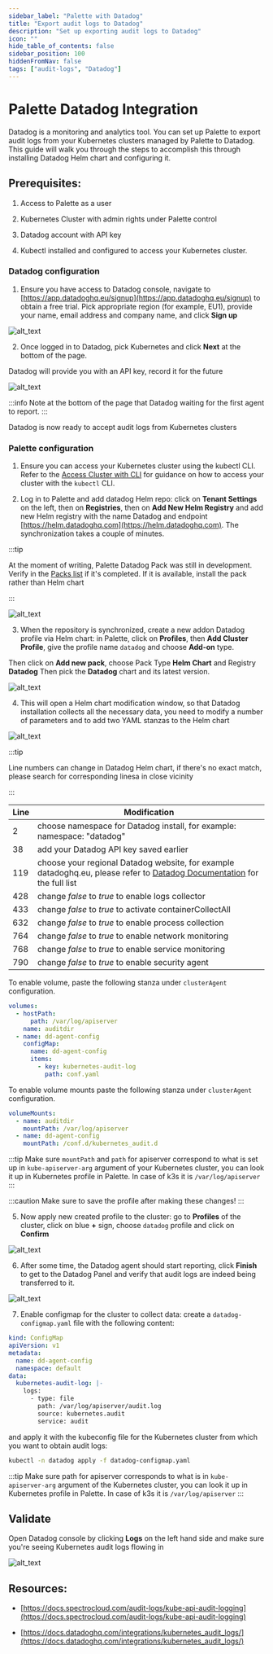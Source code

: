 ```yaml
---
sidebar_label: "Palette with Datadog"
title: "Export audit logs to Datadog"
description: "Set up exporting audit logs to Datadog"
icon: ""
hide_table_of_contents: false
sidebar_position: 100
hiddenFromNav: false
tags: ["audit-logs", "Datadog"]
---
```


# Palette Datadog Integration

Datadog is a monitoring and analytics tool. You can set up Palette to export audit logs from your Kubernetes clusters
managed by Palette to Datadog. This guide will walk you through the steps to accomplish this through installing Datadog
Helm chart and configuring it.

## Prerequisites:

1. Access to Palette as a user

2. Kubernetes Cluster with admin rights under Palette control

3. Datadog account with API key

4. Kubectl installed and configured to access your Kubernetes cluster.

### Datadog configuration

1. Ensure you have access to Datadog console, navigate to
   [https://app.datadoghq.eu/signup](https://app.datadoghq.eu/signup) to obtain a free trial. Pick appropriate region
   (for example, EU1), provide your name, email address and company name, and click **Sign up**

![alt_text](/datadog/audit-logs_datadog-01_datadog_signup.webp "Datadog Signup")

2. Once logged in to Datadog, pick Kubernetes and click **Next** at the bottom of the page.

Datadog will provide you with an API key, record it for the future

![alt_text](/datadog/audit-logs_datadog-02_datadog_apikey.webp "Datadog APIkey")

:::info Note at the bottom of the page that Datadog waiting for the first agent to report. :::

Datadog is now ready to accept audit logs from Kubernetes clusters

### Palette configuration

1. Ensure you can access your Kubernetes cluster using the kubectl CLI. Refer to the
   [Access Cluster with CLI](../clusters/cluster-management/palette-webctl.md) for guidance on how to access your
   cluster with the `kubectl` CLI.

2. Log in to Palette and add datadog Helm repo: click on **Tenant Settings** on the left, then on **Registries**, then
   on **Add New Helm Registry** and add new Helm registry with the name Datadog and endpoint
   [https://helm.datadoghq.com](https://helm.datadoghq.com). The synchronization takes a couple of minutes.

:::tip

At the moment of writing, Palette Datadog Pack was still in development. Verify in the
[Packs list](https://docs.spectrocloud.com/integrations/) if it's completed. If it is available, install the pack rather
than Helm chart

:::

![alt_text](/datadog/audit-logs_datadog-03_helm_repository.webp "Helm Repository")

3. When the repository is synchronized, create a new addon Datadog profile via Helm chart: in Palette, click on
   **Profiles**, then **Add Cluster Profile**, give the profile name `datadog` and choose **Add-on** type.

Then click on **Add new pack**, choose Pack Type **Helm Chart** and Registry **Datadog** Then pick the **Datadog** chart
and its latest version.

![alt_text](/datadog/audit-logs_datadog-04_helm_chart.webp "Helm Chart")

4. This will open a Helm chart modification window, so that Datadog installation collects all the necessary data, you
   need to modify a number of parameters and to add two YAML stanzas to the Helm chart

![alt_text](/datadog/audit-logs_datadog-05_helm_modifications.webp "Helm modifications")

:::tip

Line numbers can change in Datadog Helm chart, if there's no exact match, please search for corresponding linesa in
close vicinity

:::

| **Line** | **Modification**                                                                                                                                       |
| -------- | ------------------------------------------------------------------------------------------------------------------------------------------------------ |
| 2        | choose namespace for Datadog install, for example: namespace: "datadog"                                                                                |
| 38       | add your Datadog API key saved earlier                                                                                                                 |
| 119      | choose your regional Datadog website, for example datadoghq.eu, please refer to [Datadog Documentation](https://docs.datadoghq.com/) for the full list |
| 428      | change _false_ to _true_ to enable logs collector                                                                                                      |
| 433      | change _false_ to _true_ to activate containerCollectAll                                                                                               |
| 632      | change _false_ to _true_ to enable process collection                                                                                                  |
| 764      | change _false_ to _true_ to enable network monitoring                                                                                                  |
| 768      | change _false_ to _true_ to enable service monitoring                                                                                                  |
| 790      | change _false_ to _true_ to enable security agent                                                                                                      |

To enable volume, paste the following stanza under `clusterAgent` configuration.

```yaml
volumes:
  - hostPath:
      path: /var/log/apiserver
    name: auditdir
  - name: dd-agent-config
    configMap:
      name: dd-agent-config
      items:
        - key: kubernetes-audit-log
          path: conf.yaml
```

To enable volume mounts paste the following stanza under `clusterAgent` configuration.

```yaml
volumeMounts:
  - name: auditdir
    mountPath: /var/log/apiserver
  - name: dd-agent-config
    mountPath: /conf.d/kubernetes_audit.d
```

:::tip Make sure `mountPath` and `path` for apiserver correspond to what is set up in `kube-apiserver-arg` argument of
your Kubernetes cluster, you can look it up in Kubernetes profile in Palette. In case of k3s it is `/var/log/apiserver`
:::

:::caution Make sure to save the profile after making these changes! :::

5. Now apply new created profile to the cluster: go to **Profiles** of the cluster, click on blue **+** sign, choose
   `datadog` profile and click on **Confirm**

![alt_text](/datadog/audit-logs_datadog-06_profile_confirm.webp "Profile")

6. After some time, the Datadog agent should start reporting, click **Finish** to get to the Datadog Panel and verify
   that audit logs are indeed being transferred to it.

![alt_text](/datadog/audit-logs_datadog-07_datadog_agent.webp "Datadog agent")

7. Enable configmap for the cluster to collect data: create a `datadog-configmap.yaml` file with the following content:

```yaml
kind: ConfigMap
apiVersion: v1
metadata:
  name: dd-agent-config
  namespace: default
data:
  kubernetes-audit-log: |-
    logs:
      - type: file
        path: /var/log/apiserver/audit.log
        source: kubernetes.audit
        service: audit
```

and apply it with the kubeconfig file for the Kubernetes cluster from which you want to obtain audit logs:

```bash
kubectl -n datadog apply -f datadog-configmap.yaml
```

:::tip Make sure path for apiserver corresponds to what is in `kube-apiserver-arg` argument of the Kubernetes cluster,
you can look it up in Kubernetes profile in Palette. In case of k3s it is `/var/log/apiserver` :::

## Validate

Open Datadog console by clicking **Logs** on the left hand side and make sure you're seeing Kubernetes audit logs
flowing in

![alt_text](/datadog/audit-logs_datadog-08_datadog_example.webp "Datadog Example")

## Resources:

- [https://docs.spectrocloud.com/audit-logs/kube-api-audit-logging](https://docs.spectrocloud.com/audit-logs/kube-api-audit-logging)

- [https://docs.datadoghq.com/integrations/kubernetes_audit_logs/](https://docs.datadoghq.com/integrations/kubernetes_audit_logs/)
